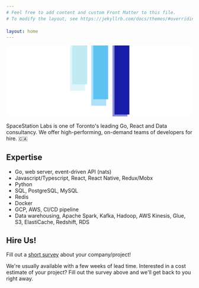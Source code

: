 ```yaml
---
# Feel free to add content and custom Front Matter to this file.
# To modify the layout, see https://jekyllrb.com/docs/themes/#overriding-theme-defaults

layout: home
---
```


![](/assets/cover.png)

SpaceStation Labs is one of Toronto's leading Go, React and Data consultancy.
We offer high-performing, on-demand teams of developers for hire. 🇨🇦

## Expertise

- Go, web server, event-driven API (nats)
- Javascript/Typescript, React, React Native, Redux/Mobx
- Python
- SQL, PostgreSQL, MySQL
- Redis
- Docker
- GCP, AWS, CI/CD pipeline
- Data warehousing, Apache Spark, Kafka, Hadoop, AWS Kinesis, Glue, S3, ElastiCache, Redshift, RDS

## Hire Us!

  Fill out a [short survey](https://forms.gle/jcmVSuxfzt6MBbuA8) about your
  company/project!

  We're usually available with a few weeks of lead time. Interested in a cost
  estimate of your project? Fill out the survey above and we'll get back to you
  right away.
